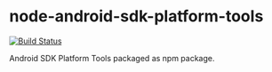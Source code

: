 # node-android-sdk-platform-tools

[![Build Status](https://travis-ci.org/nemanjan00/node-android-sdk-platform-tools.svg?branch=master)](https://travis-ci.org/nemanjan00/node-android-sdk-platform-tools)

Android SDK Platform Tools packaged as npm package.

